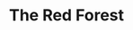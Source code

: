 ---
title:  "The Red Forest"
category: ['flora']
excerpt: "From dangerous and deformed mutants to thriving wildlife, depictions of Chernobyl's nature take many forms."
description: >-
  This StoryMap explores depictions of nature in the aftermath of the Chernobyl disaster. From dangerous and deformed mutants to thriving and healthy wildlife, fictional and nonfictional accounts of nature in the area surrounding the Chernobyl power plant vary greatly. The StoryMap explores the connections between these accounts and their importance.
header:
  overlay_image: assets/images/rothenberg.jpg
  teaser: assets/images/rothenberg.jpg
contributors:
    - name: Ethan Rothenberg
      bio: "Ethan Rothenberg is a Sophomore double majoring in Peace and Conflict studies and Computer Science."
embed:
  - type: storymap
    id: 00210fa2051540a48284d2a666b19dad
    url: https://storymaps.arcgis.com/stories/00210fa2051540a48284d2a666b19dad/edit
---